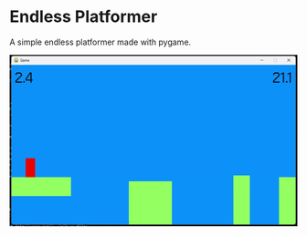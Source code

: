 # Endless Platformer

A simple endless platformer made with pygame.

![endless-platformer.gif](README.assets/endless-platformer.gif)
